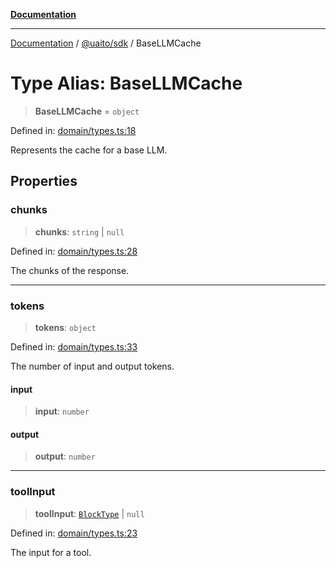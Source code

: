 [**Documentation**](../../../README.md)

***

[Documentation](../../../README.md) / [@uaito/sdk](../README.md) / BaseLLMCache

# Type Alias: BaseLLMCache

> **BaseLLMCache** = `object`

Defined in: [domain/types.ts:18](https://github.com/elribonazo/uaito/blob/329283f19d75a4623970a839744308f19ace5c16/packages/sdk/src/domain/types.ts#L18)

Represents the cache for a base LLM.

## Properties

### chunks

> **chunks**: `string` \| `null`

Defined in: [domain/types.ts:28](https://github.com/elribonazo/uaito/blob/329283f19d75a4623970a839744308f19ace5c16/packages/sdk/src/domain/types.ts#L28)

The chunks of the response.

***

### tokens

> **tokens**: `object`

Defined in: [domain/types.ts:33](https://github.com/elribonazo/uaito/blob/329283f19d75a4623970a839744308f19ace5c16/packages/sdk/src/domain/types.ts#L33)

The number of input and output tokens.

#### input

> **input**: `number`

#### output

> **output**: `number`

***

### toolInput

> **toolInput**: [`BlockType`](BlockType.md) \| `null`

Defined in: [domain/types.ts:23](https://github.com/elribonazo/uaito/blob/329283f19d75a4623970a839744308f19ace5c16/packages/sdk/src/domain/types.ts#L23)

The input for a tool.
